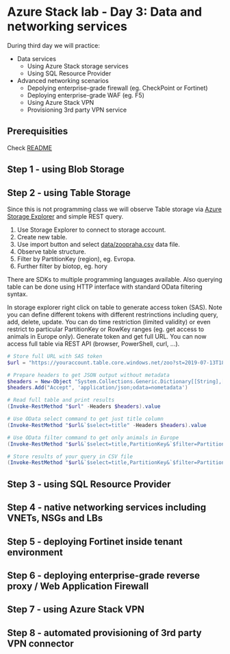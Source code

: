 # Azure Stack lab - Day 3: Data and networking services
During third day we will practice:
- Data services
  - Using Azure Stack storage services
  - Using SQL Resource Provider
- Advanced networking scenarios
  - Depolying enterprise-grade firewall (eg. CheckPoint or Fortinet)
  - Deploying enterprise-grade WAF (eg. F5)
  - Using Azure Stack VPN
  - Provisioning 3rd party VPN service

## Prerequisities
Check [README](./README.md)

## Step 1 - using Blob Storage

## Step 2 - using Table Storage
Since this is not programming class we will observe Table storage via [Azure Storage Explorer](https://www.storageexplorer.com/) and simple REST query.

1. Use Storage Explorer to connect to storage account.
2. Create new table.
3. Use import button and select [data/zoopraha.csv](data/zoopraha.csv) data file.
4. Observe table structure.
5. Filter by PartitionKey (region), eg. Evropa.
6. Further filter by biotop, eg. hory

There are SDKs to multiple programming languages available. Also querying table can be done using HTTP interface with standard OData filtering syntax.

In storage explorer right click on table to generate access token (SAS). Note you can define different tokens with different restrinctions including query, add, delete, update. You can do time restriction (limited validity) or even restrict to particular PartitionKey or RowKey ranges (eg. get access to animals in Europe only). Generate token and get full URL. You can now access full table via REST API (browser, PowerShell, curl, ...).

```powershell
# Store full URL with SAS token
$url = "https://youraccount.table.core.windows.net/zoo?st=2019-07-13T18%3A07%3A17Z&se=2019-07-14T18%3A07%3A17Z&sp=raud&sv=2018-03-28&tn=zoo&sig=somethingsomething"

# Prepare headers to get JSON output without metadata
$headers = New-Object "System.Collections.Generic.Dictionary[[String],[String]]"
$headers.Add("Accept", 'application/json;odata=nometadata')

# Read full table and print results
(Invoke-RestMethod "$url" -Headers $headers).value

# Use OData select command to get just title column
(Invoke-RestMethod "$url&`$select=title" -Headers $headers).value

# Use OData filter command to get only animals in Europe
(Invoke-RestMethod "$url&`$select=title,PartitionKey&`$filter=PartitionKey%20eq%20'Evropa'" -Headers $headers).value

# Store results of your query in CSV file
(Invoke-RestMethod "$url&`$select=title,PartitionKey&`$filter=PartitionKey%20eq%20'Evropa'" -Headers $headers).value | ConvertTo-Csv | Out-File results.csv
```

## Step 3 - using SQL Resource Provider

## Step 4 - native networking services including VNETs, NSGs and LBs

## Step 5 - deploying Fortinet inside tenant environment

## Step 6 - deploying enterprise-grade reverse proxy / Web Application Firewall

## Step 7 - using Azure Stack VPN

## Step 8 - automated provisioning of 3rd party VPN connector